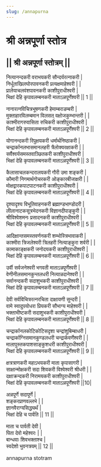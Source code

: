 ```yaml
---
slug: /annapurna
---
```

# श्री अन्नपूर्णा स्तोत्र

## || श्री अन्नपूर्णा स्तोत्रम् ||

नित्यानन्दकरी वराभयकरी सौन्दर्यरत्नाकरी |<br />
निर्धूताखिलघोरपावनकरी प्रत्यक्षमाहेश्वरी | |<br />
प्रालेयाचलवंशपावनकरी काशीपुराधीश्वरी |<br />
भिक्षां देहि कृपावलम्बनकरी माताऽन्नपूर्णेश्वरी || 1 ||

नानारत्नविचित्रभूषणकरी हेमाम्बराडम्बरी |<br />
मुक्ताहारविलम्बमान विलसत् वक्षोजकुम्भान्तरी | |<br />
काश्मीरागरुवासिता रुचिकरी काशीपुराधीश्वरी |<br />
भिक्षां देहि कृपावलम्बनकरी माताऽन्नपूर्णेश्वरी || 2 ||

योगानन्दकरी रिपुक्षयकरी धर्मार्थनिष्ठाकरी |<br />
चन्द्रार्कानलभासमानलहरी त्रैलोक्यरक्षाकरी | |<br />
सर्वैश्वर्यसमस्तवाञ्छितकरी काशीपुराधीश्वरी |<br />
भिक्षां देहि कृपावलम्बनकरी माताऽन्नपूर्णेश्वरी || 3 ||

कैलासाचलकन्दरालयकरी गौरी उमा शङ्करी |<br />
कौमारी निगमार्थगोचरकरी ओङ्कारबीजाक्षरी | |<br />
मोक्षद्वारकपाटपाटनकरी काशीपुराधीश्वरी |<br />
भिक्षां देहि कृपावलम्बनकरी माताऽन्नपूर्णेश्वरी || 4 ||

दृश्यादृश्य विभूतिवाहनकरी ब्रह्माण्डभाण्डोदरी |<br />
लीलानाटकसूत्रभेदनकरी विज्ञानदीपाङ्कुरी | |<br />
श्रीविश्वेशमनः प्रसादनकरी काशीपुराधीश्वरी |<br />
भिक्षां देहि कृपावलम्बनकरी माताऽन्नपूर्णेश्वरी || 5 ||

आदिक्षान्तसमस्तवर्णनकरी शम्भोस्त्रिभावाकरी |<br />
काश्मीरा त्रिजलेश्वरी त्रिलहरी नित्याङ्कुरा शर्वरी | |<br />
कामाकाङ्क्षकरी जनोदयकरी काशीपुराधीश्वरी |<br />
भिक्षां देहि कृपावलम्बनकरी माताऽन्नपूर्णेश्वरी || 6 ||

उर्वी सर्वजनेश्वरी भगवती माताऽन्नपूर्णेश्वरी |<br />
वेणीनीलसमानकुन्तलधरी नित्यान्नदानेश्वरी | |<br />
सर्वानन्दकरी सदाशुभकरी काशीपुराधीश्वरी |<br />
भिक्षां देहि कृपावलम्बनकरी माताऽन्नपूर्णेश्वरी || 7 ||

देवी सर्वविचित्ररत्नरचिता दाक्षायणी सुन्दरी |<br />
वामे स्वादुपयोधरा प्रियकरी सौभाग्य माहेश्वरी | |<br />
भक्ताभीष्टकरी सदाशुभकरी काशीपुराधीश्वरी |<br />
भिक्षां देहि कृपावलम्बनकरी माताऽन्नपूर्णेश्वरी || 8 ||

चन्द्रार्कानलकोटिकोटिसदृशा चन्द्रांशुबिम्बाधरी |<br />
चन्द्रार्काग्निसमानकुण्डलधरी चन्द्रार्कवर्णेश्वरी | |<br />
मालापुस्तकपाशसाङ्कुशधरी काशीपुराधीश्वरी |<br />
भिक्षां देहि कृपावलम्बनकरी माताऽन्नपूर्णेश्वरी || 9 ||

क्षत्रत्राणकरी महाऽभयकरी माता कृपासागरी |<br />
साक्षान्मोक्षकरी सदा शिवकरी विश्वेश्वरी श्रीधरी | |<br />
दक्षाक्रन्दकरी निरामयकरी काशीपुराधीश्वरी |<br />
भिक्षां देहि कृपावलम्बनकरी माताऽन्नपूर्णेश्वरी ||10|

अन्नपूर्णे सदापूर्णे |<br />
शङ्करप्राणवल्लभे | |<br />
ज्ञानवैराग्यसिद्ध्यर्थं |<br />
भिक्षां देहि च पार्वति || 11 ||

माता च पार्वती देवी |<br />
पिता देवो महेश्वरः | |<br />
बान्धवाः शिवभक्ताश्च |<br />
स्वदेशो भुवनत्रयम् || 12 ||

<span class='index-text'> annapurna stotram </span>